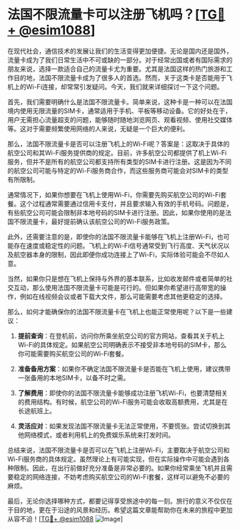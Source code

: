 # 法国不限流量卡可以注册飞机吗？[[TG💪+ @esim1088](https://t.me/s/esim1088)]

在现代社会，通信技术的发展让我们的生活变得更加便捷。无论是国内还是国外，流量卡成为了我们日常生活中不可或缺的一部分。对于经常出国或者有国际需求的朋友来说，选择一款适合自己的流量卡尤为重要。尤其是法国这样的热门旅游和工作目的地，法国不限流量卡成为了很多人的首选。然而，关于这类卡是否能用于飞机上的Wi-Fi连接，却常常引发疑问。今天，我们就来详细探讨一下这个问题。

首先，我们需要明确什么是法国不限流量卡。简单来说，这种卡是一种可以在法国境内使用无限流量的SIM卡，通常适用于手机、平板等移动设备。它的好处在于，用户无需担心流量超支的问题，能够随时随地浏览网页、观看视频、使用社交媒体等。这对于需要频繁使用网络的人来说，无疑是一个巨大的便利。

那么，法国不限流量卡是否可以注册飞机上的Wi-Fi呢？答案是：这取决于具体的航空公司和其Wi-Fi服务提供商的规定。目前，许多航空公司都提供了机上Wi-Fi服务，但并不是所有的航空公司都支持所有类型的SIM卡进行注册。这是因为不同的航空公司可能与特定的Wi-Fi服务商合作，而这些服务商可能会对SIM卡的类型有所限制。

通常情况下，如果你想要在飞机上使用Wi-Fi，你需要先购买航空公司的Wi-Fi套餐。这个过程通常需要通过信用卡支付，并且要求输入有效的手机号码。问题是，有些航空公司可能会限制非本地号码的SIM卡进行注册。因此，如果你使用的是法国不限流量卡，最好提前确认该航空公司的Wi-Fi服务政策。

此外，还需要注意的是，即使你的法国不限流量卡能够在飞机上注册Wi-Fi，也可能存在速度或稳定性的问题。飞机上的Wi-Fi信号通常受到飞行高度、天气状况以及航空器本身的限制，因此即便你成功连接上了Wi-Fi，实际体验可能会不尽如人意。

当然，如果你只是想在飞机上保持与外界的基本联系，比如收发邮件或者简单的社交互动，那么使用法国不限流量卡可能是可行的。但如果你希望进行高带宽的操作，例如在线视频会议或者下载大文件，那么可能需要考虑其他更稳定的选择。

那么，如何才能确保你的法国不限流量卡在飞机上也能正常使用呢？以下是一些建议：

1. **提前查询**：在登机前，访问你所乘坐航空公司的官方网站，查看其关于机上Wi-Fi的具体规定。如果航空公司明确表示不接受非本地号码的SIM卡，那么你可能需要购买航空公司的Wi-Fi套餐。

2. **准备备用方案**：如果你不确定法国不限流量卡是否能在飞机上使用，建议携带一张备用的本地SIM卡，以备不时之需。

3. **了解费用**：即使你的法国不限流量卡能够成功注册飞机Wi-Fi，也要清楚相关的费用结构。有时候，航空公司的Wi-Fi服务可能会收取高额费用，尤其是在长途航班上。

4. **灵活应对**：如果发现法国不限流量卡无法正常使用，不要慌张。尝试切换到其他网络模式，或者利用机上的免费娱乐系统来打发时间。

总结来说，法国不限流量卡是否可以在飞机上注册Wi-Fi，主要取决于航空公司和Wi-Fi服务商的具体规定。虽然理论上有可能实现，但在实际操作中可能会遇到各种限制。因此，在出行前做好充分准备是非常必要的。如果你经常乘坐飞机并且需要稳定的网络连接，不妨考虑购买航空公司的Wi-Fi套餐，这样可以避免不必要的麻烦。

最后，无论你选择哪种方式，都要记得享受旅途中的每一刻。旅行的意义不仅仅在于目的地，更在于沿途的风景和经历。希望这篇文章能帮助你在未来的旅程中更加从容不迫！[[TG💪+ @esim1088](https://t.me/s/esim1088) ![Image](https://i.postimg.cc/4NQfJmqS/Snipaste-2025-05-13-00-14-12.png)]